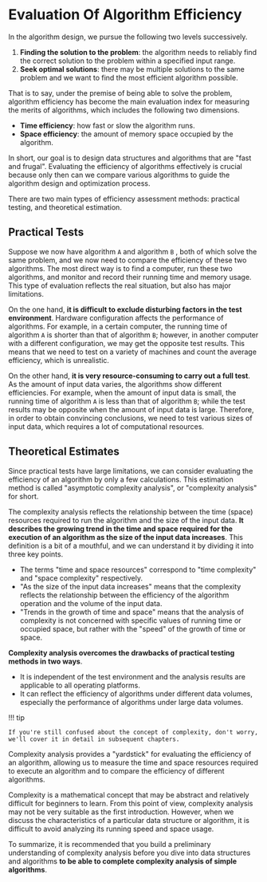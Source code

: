 # Evaluation Of Algorithm Efficiency

In the algorithm design, we pursue the following two levels successively.

1. **Finding the solution to the problem**: the algorithm needs to reliably find the correct solution to the problem within a specified input range.
2. **Seek optimal solutions**: there may be multiple solutions to the same problem and we want to find the most efficient algorithm possible.

That is to say, under the premise of being able to solve the problem, algorithm efficiency has become the main evaluation index for measuring the merits of algorithms, which includes the following two dimensions.

- **Time efficiency**: how fast or slow the algorithm runs.
- **Space efficiency**: the amount of memory space occupied by the algorithm.

In short, our goal is to design data structures and algorithms that are "fast and frugal". Evaluating the efficiency of algorithms effectively is crucial because only then can we compare various algorithms to guide the algorithm design and optimization process.

There are two main types of efficiency assessment methods: practical testing, and theoretical estimation.

## Practical Tests

Suppose we now have algorithm `A` and algorithm `B` , both of which solve the same problem, and we now need to compare the efficiency of these two algorithms. The most direct way is to find a computer, run these two algorithms, and monitor and record their running time and memory usage. This type of evaluation reflects the real situation, but also has major limitations.

On the one hand, **it is difficult to exclude disturbing factors in the test environment**. Hardware configuration affects the performance of algorithms. For example, in a certain computer, the running time of algorithm `A` is shorter than that of algorithm `B`; however, in another computer with a different configuration, we may get the opposite test results. This means that we need to test on a variety of machines and count the average efficiency, which is unrealistic.

On the other hand, **it is very resource-consuming to carry out a full test**. As the amount of input data varies, the algorithms show different efficiencies. For example, when the amount of input data is small, the running time of algorithm `A` is less than that of algorithm `B`; while the test results may be opposite when the amount of input data is large. Therefore, in order to obtain convincing conclusions, we need to test various sizes of input data, which requires a lot of computational resources.

## Theoretical Estimates

Since practical tests have large limitations, we can consider evaluating the efficiency of an algorithm by only a few calculations. This estimation method is called "asymptotic complexity analysis", or "complexity analysis" for short.

The complexity analysis reflects the relationship between the time (space) resources required to run the algorithm and the size of the input data. **It describes the growing trend in the time and space required for the execution of an algorithm as the size of the input data increases**. This definition is a bit of a mouthful, and we can understand it by dividing it into three key points.

- The terms "time and space resources" correspond to "time complexity" and "space complexity" respectively.
- "As the size of the input data increases" means that the complexity reflects the relationship between the efficiency of the algorithm operation and the volume of the input data.
- "Trends in the growth of time and space" means that the analysis of complexity is not concerned with specific values of running time or occupied space, but rather with the "speed" of the growth of time or space.

**Complexity analysis overcomes the drawbacks of practical testing methods in two ways**.

- It is independent of the test environment and the analysis results are applicable to all operating platforms.
- It can reflect the efficiency of algorithms under different data volumes, especially the performance of algorithms under large data volumes.

!!! tip

    If you're still confused about the concept of complexity, don't worry, we'll cover it in detail in subsequent chapters.

Complexity analysis provides a "yardstick" for evaluating the efficiency of an algorithm, allowing us to measure the time and space resources required to execute an algorithm and to compare the efficiency of different algorithms.

Complexity is a mathematical concept that may be abstract and relatively difficult for beginners to learn. From this point of view, complexity analysis may not be very suitable as the first introduction. However, when we discuss the characteristics of a particular data structure or algorithm, it is difficult to avoid analyzing its running speed and space usage.

To summarize, it is recommended that you build a preliminary understanding of complexity analysis before you dive into data structures and algorithms **to be able to complete complexity analysis of simple algorithms**.
